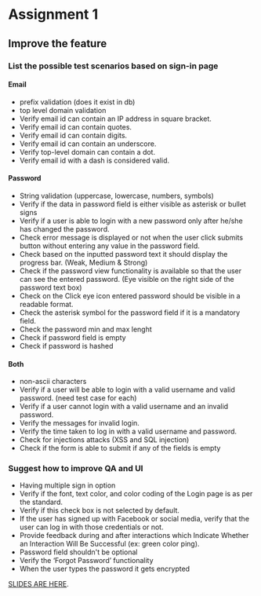 # Assignment 1
## Improve the feature
### List the possible test scenarios based on sign-in page
#### Email
- prefix validation (does it exist in db)
- top level domain validation
- Verify email id can contain an IP address in square bracket.
- Verify email id can contain quotes.
- Verify email id can contain digits.
- Verify email id can contain an underscore.
- Verify top-level domain can contain a dot.
- Verify email id with a dash is considered valid.


#### Password
- String validation (uppercase, lowercase, numbers, symbols)
- Verify if the data in password field is either visible as asterisk or bullet signs
- Verify if a user is able to login with a new password only after he/she has changed the password.
- Check error message is displayed or not when the user click submits button without entering any value in the password field.  
- Check based on the inputted password text it should display the progress bar. (Weak, Medium & Strong)
- Check if the password view functionality is available so that the user can see the entered password. (Eye visible on the right side of the password text box)
- Check on the Click eye icon entered password should be visible in a readable format.
- Check the asterisk symbol for the password field if it is a mandatory field.
- Check the password min and max lenght
- Check if password field is empty 
- Check if password is hashed 

#### Both
- non-ascii characters
- Verify if a user will be able to login with a valid username and valid password. (need test case for each)
- Verify if a user cannot login with a valid username and an invalid password.
- Verify the messages for invalid login.
- Verify the time taken to log in with a valid username and password.
- Check for injections attacks (XSS and SQL injection)
- Check if the  form is able to submit if any of the fields is empty 


### Suggest how to improve QA and UI
- Having multiple sign in option
- Verify if the font, text color, and color coding of the Login page is as per the standard.
- Verify if this check box is not selected by default.
- If the user has signed up with Facebook or social media, verify that the user can log in with those credentials or not.
- Provide feedback during and after interactions which Indicate Whether an Interaction Will Be Successful (ex: green color ping).
- Password field shouldn't be optional
- Verify the ‘Forgot Password’ functionality
- When the user types the password it gets encrypted

[SLIDES ARE HERE](https://docs.google.com/presentation/d/1XdLUKa3FznYbQFPrWnkR2NUznxzb2erJXsdfAEIHJw4/edit?usp=sharing).
